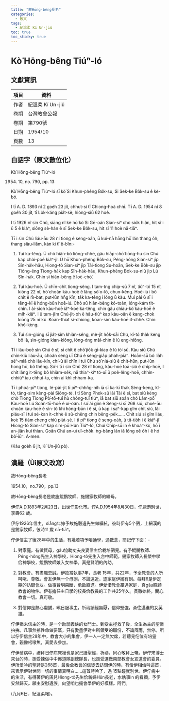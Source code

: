 ```yaml
---
title: "故Hōng-bêng長老"
categories:
  - 散文
tags:
  - 紀溫柔 Kí Un-jiû
toc: true
toc_sticky: true
---
```


# Kò͘ Hōng-bêng Tiúⁿ-ló

## 文獻資訊

| 項目 | 資料 |
|---|---|
| 作者 | 紀溫柔 Kí Un-jiû |
| 卷期 | 台灣教會公報 |
| 卷期 | 第790號 |
| 日期 | 1954/10 |
| 頁數 | 13 |

## 白話字（原文數位化）

Kò͘ Hōng-bêng Tiúⁿ-ló

1954. 10, no. 790, pp. 13

Kò͘ Hōng-bêng Tiúⁿ-ló sī kò͘ Si Khun-phêng Bo̍k-su, Si Sek-ke Bo̍k-su ê kè-bó.

I tī A. D. 1893 nî 2 goe̍h 23 ji̍t, chhut-sì tī Chiong-hoà chhī. Tī A. D. 1954 nî 8 goe̍h 30 ji̍t, tī Lo̍k-káng pia̍t-sè, hióng-siū 62 hoè.

I tī 1926 nî sìn Chú, siāng nî kè hō͘ kò͘ Si Gē-oán Sian-siⁿ chò sio̍k hiân, hit sî i ū 5 ê kiáⁿ, siōng sè-hàn ê sī Sek-ke Bo̍k-su, hit sî 11 hoè nā-tiāⁿ.

Tī i sìn Chú liáu-āu 28 nî tiong ê seng-oa̍h, ū kuí-nā hāng hō͘ lán thang o̍h, thang siàu-liām, kán kì tī ē-bīn:-

1. Tuì ka-têng. Ū chò hiân-bó liông-chhe, gâu hia̍p-chō͘ tiōng-hu sìn Chú kap châi-poê kiáⁿ-jî. Ū hō͘ Khun-phêng Bo̍k-su, Péng-hông Sian-siⁿ ji̍p Sîn-ha̍k-hāu, Hiong-tô Sian-siⁿ ji̍p Tâi-tiong Su-hoān, Sek-ke Bo̍k-su ji̍p Tióng-êng Tiong-ha̍k kap Sîn-ha̍k-hāu, Khun-phêng Bo̍k-su-niû ji̍p Lú Sîn-ha̍k. Chin sī hiân-bêng ê loē-chō͘.

2. Tuì kàu-hoē. Ū chīn-chit tiong-sêng. I tam-tng chip-sū 7 nî, tiúⁿ-tó 15 nî, kiōng 22 nî, hō͘ choân kàu-hoē ê lâng só͘ o-ló, chun-kèng. Hoē-iú i bô chi̍t ê m̄-bat, put-lūn hn̄g kīn, ta̍k ka-têng i lóng ū kàu. Muí pài 6 sī i tēng-kî ê hóng-būn hoē-iú. Chò sū hiân-bêng kó-toàn, ióng-kám ti̍t-chìn. I ài-sioh kàu-hoē iâⁿ-koè ka-têng, chin gâu chiàu-kò͘ kàu-hoē ê mi̍h-kiāⁿ. I ū tam-jīm Chú-ji̍t-o̍h ê hāu-tiúⁿ kap kàu-oân ê kang-chok kiōng 25 nî kú. Koàn-thiat sí-chiong, koan-sim kàu-hoē it-chhè. Chin khó-kèng.

3. Tuì sìn-gióng sī jia̍t-sim khiân-sêng, mê-ji̍t ho̍k-sāi Chú, kî-tó tha̍k keng bô ià, sìn-gióng kian-kiông, ióng-óng māi-chìn ê lú eng-hiông.

Tī i iáu-boē sìn Chú ê sî, sī chi̍t ê chō͘ jio̍k gī-kiap ê lú tò͘-sū. Kàu siū Chú chín-kiù liáu-āu, choân seng uī Chú ê sèng-gia̍p phah-piàⁿ. Hoān-sū bô lia̍h sèⁿ-miā chò iàu-kín, chí-ū ài chīn i tuì Chú só͘ niá-siū ê chit-hūn, put-lūn hong hō͘, bô thêng. Só͘-í tī i sìn Chú 28 nî tiong, kàu-hoē toā-sió ê chi̍p-hoē, I chi̍t lâng it-tēng bô khiàm-se̍k, nā thiaⁿ-kìⁿ tó-uī ū poê-lêng-hoē, chhin-chhiūⁿ iau chhuì-ta, chin ài khì chham-ka.

Tī i phoà-pīⁿ tiong, lé-pài-ji̍t tī pīⁿ-chhn̂g-nih iā sī ka-kī tha̍k Sèng-keng, kî-tó, tâng-sim kèng-pài Siōng-tè. I tī Sòng Phok-sū lâi Tâi ê sî, bat siū kéng chò Tiong Tiong Pò͘-tō-tuī hù chóng-tuī tiúⁿ, iā bat siū soán chò Lâm-pō͘ Kàu-hoē Lú Soan-tō-hoē ê uí-oân. I só͘ ài gîm ê Sèng-si sī 268 siú, choè-āu choân kàu-hoē ê sìn-tô͘ khì hóng-būn i ê sî, ū kap i saⁿ-kap gîm chit siú, lâi piáu-sī i tuì sè-kan it-chhè ê sū-chêng chin bêng-pe̍k...... Chit siú si gîm liáu, koè 15 tiám cheng chiū pia̍t-sè. I tī pīⁿ tiong ê seng-oa̍h, ū tit-tio̍h i ê kiáⁿ-jî Hiong-tô Sian-siⁿ kap sim-pū Hûn Tiúⁿ-ló, Chuí Chip-sū in ê khoàⁿ-kò͘, hō͘ i an-jiân kui thian. Goān Chú an-uì uî-cho̍k. ǹg-bāng lán iā lóng oē o̍h i ê hó bô͘-iūⁿ. A-men.

(Káu goe̍h 6 ji̍t, Kí Un-jiû pò).

## 漢羅（Ùi原文改寫）

故Hōng-bêng長老

1954.10，no.790，pp.13

故Hōng-bêng長老是故施鯤鵬牧師、施錫家牧師的繼母。

伊佇A.D.1893年2月23日，出世佇彰化市。佇A.D.1954年8月30日，佇鹿港別世，享壽62 歲。

伊佇1926年信主，siāng年嫁予故施毅遠先生做續絃，彼時伊有5个囝，上細漢的是錫家牧師，彼時11 歲 nā-tiāⁿ。

佇伊信主了後28年中的生活，有幾若項予咱通學，通數念，簡記佇下面：-

1. 對家庭。有做賢母，gâu協助丈夫良妻信主佮栽培囝兒。有予鯤鵬牧師、Péng-hông先生入神學校，Hiong-tô先生入台中師範，錫家牧師入長榮中學佮神學校，鯤鵬牧師娘入女神學。真是賢明的內助。

2. 對教會。有盡職忠誠。伊擔當執事7年，長老 15年，共22年，予全教會的人所呵咾、尊敬。會友伊無一个毋捌，不論遠近，逐家庭伊攏有到。每拜6是伊定期的訪問會友。做事賢明果斷，勇敢直進。伊愛惜教會贏過家庭，真gâu照顧教會的物件。伊有擔任主日學的校長佮教員的工作共25年久。貫徹始終，關心教會一切。真可敬。

3. 對信仰是熱心虔誠，暝日服事主，祈禱讀經無厭，信仰堅強，勇往邁進的女英雄。

佇伊猶未信主的時，是一个助弱義俠的女鬥士。到受主拯救了後，全生為主的聖業拍拚。凡事無掠性命做要緊，只有愛盡伊對主所領受的職份，不論風雨，無停。所以佇伊信主28年中，教會大小的集會，伊一人一定無欠席，若聽見佗位有培靈會，親像枵喙焦，真愛去參加。

佇伊破病中，禮拜日佇病床裡也是家己讀聖經，祈禱，同心敬拜上帝。伊佇宋博士來台的時，捌受揀做中中佈道隊副總隊長，也捌受選做南部教會女宣道會的委員。伊所愛吟的聖詩是268首，最後全教會的信徒去訪問伊的時，有佮伊相佮吟這首，來表示伊對世間一切的事情真明白......這首詩吟了，過 15點鐘就別世。伊佇病中的生活，有得著伊的囝兒Hiong-tô先生佮新婦Hûn長老，水執事in 的看顧，予伊安然歸天。願主安慰遺族。向望咱也攏會學伊的好模樣。阿們。

(九月6日，紀溫柔報)。
